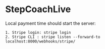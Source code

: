 # StepCoachLive

Local payment time should start the server: 

    1. Stripe login: stripe login
    2. Stripe CLI : stripe listen --forward-to localhost:8000/webhooks/stripe/


